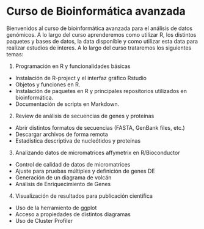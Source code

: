 # Curso de Bioinformática avanzada

Bienvenidos al curso de bioinformática avanzada para el análisis de datos genómicos. A lo largo del curso aprenderemos como utilizar R, los distintos paquetes y bases de datos, la data disponible y como utilizar esta data para realizar estudios de interes. A lo largo del curso trataremos los siguientes temas:


1. Programación en R y funcionalidades básicas 
- Instalación de R-project y el interfaz gráfico Rstudio
- Objetos y funciones en R. 
- Instalación de paquetes en R y principales repositorios utilizados en bioinformática. 
- Documentación de scripts en Markdown. 

2. Review de análisis de secuencias de genes y proteínas 
- Abrir distintos formatos de secuencias (FASTA, GenBank files, etc.)
- Descargar archivos de forma remota 
- Estadística descriptiva de nucleótidos y proteínas 

3. Analizando datos de micromatrices affymetrix en R/Bioconductor 
- Control de calidad de datos de micromatrices
- Ajuste para pruebas múltiples y definición de genes DE
- Generación de un diagrama de volcán
- Análisis de Enriquecimiento de Genes

4. Visualización de resultados para publicación científica
- Uso de la herramiento de ggplot 
- Acceso a propiedades de distintos diagramas
- Uso de Cluster Profiler


